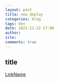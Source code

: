 ```yaml
---
layout: post
title: new deploy
categories: blog
tags: dev
date: 2021-11-22 17:00
author: 
site: 
comments: true
---
```


## title

[LinkName](LinkLocation)
